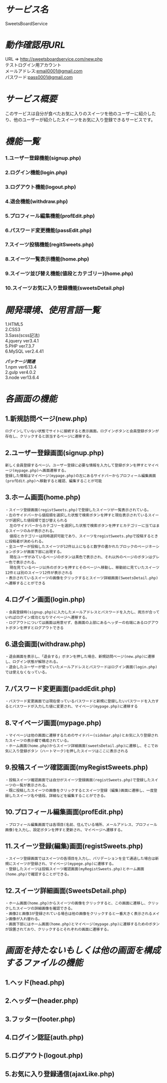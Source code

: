 # ***サービス名***
  SweetsBoardService
# ***動作確認用URL***
  URL => http://sweetsboardservice.com/new.php<br>
  テストログイン用アカウント<br>
    メールアドレス:email0001@gmail.com<br>
    パスワード:pass0001@gmail.com
  
# ***サービス概要***
  このサービスは自分が食べたお気に入りのスイーツを他のユーザーに紹介したり、他のユーザーが紹介したスイーツをお気に入り登録できるサービスです。
  
# ***機能一覧***<br>
 ### 1.ユーザー登録機能(signup.php)<br>
 ### 2.ログイン機能(login.php)<br>
 ### 3.ログアウト機能(logout.php)<br>
 ### 4.退会機能(withdraw.php)<br>
 ### 5.プロフィール編集機能(profEdit.php)<br>
 ### 6.パスワード変更機能(passEdit.php)<br>
 ### 7.スイーツ投稿機能(regitSweets.php)<br>
 ### 8.スイーツ一覧表示機能(home.php)<br>
 ### 9.スイーツ並び替え機能(値段とカテゴリー)(home.php)<br>
 ### 10.スイーツお気に入り登録機能(sweetsDetail.php)<br>
  
# ***開発環境、使用言語一覧***<br>
 1.HTML5<br>
 2.CSS3<br>
 3.Sass(scss記法)<br>
 4.jquery ver3.4.1<br>
 5.PHP ver7.3.7<br>
 6.MySQL ver2.4.41<br>
 
 ***パッケージ関連***<br>
 1.npm ver6.13.4<br>
 2.gulp ver4.0.2<br>
 3.node ver13.6.4<br>
 

# ***各画面の機能***<br>
## 1.新規訪問ページ(new.php)<br>
    ログインしていない状態でサイトに接続すると表示画面。ログインボタンと会員登録ボタンが存在し、クリックすると該当するページに遷移する。

## 2.ユーザー登録画面(signup.php)<br>
    新しく会員登録するページ。ユーザー登録に必要な情報を入力して登録ボタンを押すとマイページ(mypage.php)へ画面遷移する。
    登録した情報はマイページ(mypage.php)の左にあるサイドバーからプロフィール編集画面(profEdit.php)へ移動すると確認、編集することが可能

## 3.ホーム画面(home.php)<br>
    ・スイーツ登録画面(registSweets.php)で登録したスイーツが一覧表示されている。
    ・左のサイドバーから値段順を選択した状態で検索ボタンを押すと現在表示されているスイーツが選択した値段順で並び替えられる
      左のサイドバーからカテゴリーを選択した状態で検索ボタンを押すとカテゴリーに当てはまるスイーツのみが表示される。
      値段とカテゴリーは同時選択可能であり、スイーツをregistSweets.phpで投稿するときに投稿者が決められる。
    ・全ユーザーが投稿したスイーツが12件以上になると数字の書かれたブロックのページネーションボタンが画面下部に出現する。
      現在ユーザがみているページのボタンは黒色で表示され、それ以外のページのボタンはグレー色で表示される。
      現在見ているページ以外のボタンを押すとそのページへ移動し、移動前に見ていたスイーツ12件とは別のスイーツ12件が表示される
    ・表示されているスイーツの画像をクリックするとスイーツ詳細画面(SweetsDetail.php)へ遷移することができる

## 4.ログイン画面(login.php)<br>
    ・会員登録時(signup.php)に入力したメールアドレスとパスワードを入力し、両方が合っていればログイン成功となりマイページへ遷移する。
    ・ログアウトについては画面は用意せず、各画面の上部にあるヘッダーの右端にあるログアウトボタンを押すとログアウトできる

## 6.退会画面(withdraw.php)<br>
    ・退会画面を表示し、「退会する」ボタンを押した場合、新規訪問ページ(new.php)に遷移し、ログイン状態が解除される。
    ・退会したユーザーが使っていたメールアドレスとパスワードはログイン画面(login.php)では使えなくなっている。
   
## 7.パスワード変更画面(paddEdit.php)<br>
    ・パスワード変更画面では現在使っているパスワードと新規に登録したいパスワードを入力するとパスワードが入力した値に変更され、マイページ(mypage.php)に遷移する
    
## 8.マイページ画面(mypage.php)<br>
    ・マイページは他の画面に遷移するためのサイドバー(sidebar.php)とお気に入り登録されたスイーツの表示欄で構成されている。
    ・ホーム画面(home.php)からスイーツ詳細画面(sweetsDetail.php)に遷移し、そこでお気に入り登録ボタン（ハートマーク)を押したスイーツはここに表示される

## 9.投稿スイーツ確認画面(myRegistSweets.php)<br>
    ・投稿スイーツ確認画面では自分がスイーツ登録画面(registSweets.php)で登録したスイーツの一覧が表示される。
    ・既に投稿したスイーツの画像をクリックするとスイーツ登録（編集)画面に遷移し、一度登録したスイーツ名や値段、詳細などを編集することができる。
    
 ## 10.プロフィール編集画面(profEdit.php)<br>
    ・プロフィール編集画面では各項目(名前、住んでいる場所、メールアドレス、プロフィール画像)を入力し、設定ボタンを押すと更新され、マイページへ遷移する。
    
 ## 11.スイーツ登録(編集)画面(registSweets.php)<br>
    ・スイーツ登録画面ではスイーツの各項目を入力し、バリデーションを全て通過した場合は新規にスイーツが登録され、マイページ(mypege.php)に遷移する。
    ・登録したスイーツは投稿スイーツ確認画面(myRegistSweets.php)とホーム画面(home.php)で確認することができる。
    
 ## 12.スイーツ詳細画面(SweetsDetail.php)<br>
    ・ホーム画面(home.php)からスイーツの画像をクリックすると、この画面に遷移し、クリックしたスイーツの詳細画像を確認できる。
    ・画像2と画像3が登録されている場合は他の画像をクリックすると一番大きく表示されるメイン画像が入れ替わる。
    ・画面下部にはホーム画面(home.php)とマイページ(mypage.php)に遷移するためのボタンが設置されており、クリックするとそれぞれの画面に遷移する。
    
# ***画面を持たないもしくは他の画面を構成するファイルの機能***<br>
 ## 1.ヘッド(head.php)<br>
 ## 2.ヘッダー(header.php)<br>
 ## 3.フッター(footer.php)<br>
 ## 4.ログイン認証(auth.php)<br>
 ## 5.ログアウト(logout.php)<br>
 ## 5.お気に入り登録通信(ajaxLike.php)<br>
 
 
  
  
